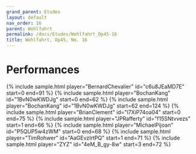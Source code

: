 ```yaml
---
grand_parent: Etudes
layout: default
nav_order: 16
parent: Wohlfahrt
permalink: /docs/Etudes/Wohlfahrt_Op45-16
title: Wohlfahrt, Op45, No. 16
---
```

# Performances
<div class="sample-container">
    {% include sample.html player="BernardChevalier" id="c6u8JEaMD7E" start=0 end=91 %}
    {% include sample.html player="BochanKang" id="1BvN0wKWDJg" start=0 end=62 %}
    {% include sample.html player="BochanKang" id="1BvN0wKWDJg" start=62 end=124 %}
    {% include sample.html player="BrianClement" id="l7XiP74oa04" start=0 end=75 %}
    {% include sample.html player="JPRafferty" id="f15SNtvvezs" start=1 end=66 %}
    {% include sample.html player="MichaelPijoan" id="P5QUP5w4zWM" start=0 end=68 %}
    {% include sample.html player="TimRohwer" id="AaGEvzIrtPQ" start=1 end=71 %}
    {% include sample.html player="ZYZ" id="4eM_B_gy-8w" start=3 end=72 %}
</div>